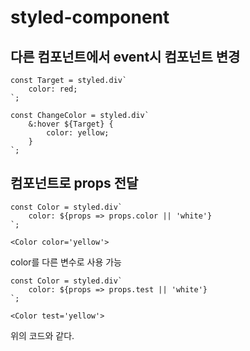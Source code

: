 # styled-component

## 다른 컴포넌트에서 event시 컴포넌트 변경 
```
const Target = styled.div`
    color: red;
`;

const ChangeColor = styled.div`
    &:hover ${Target} {
        color: yellow;
    }
`;
```

## 컴포넌트로 props 전달
```
const Color = styled.div`
    color: ${props => props.color || 'white'}
`;

<Color color='yellow'>
```
color를 다른 변수로 사용 가능
```
const Color = styled.div`
    color: ${props => props.test || 'white'}
`;

<Color test='yellow'>
```
위의 코드와 같다.